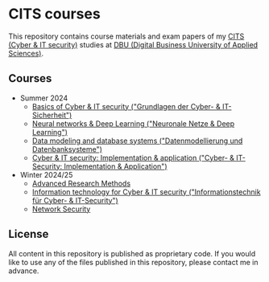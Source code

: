 # CITS courses

This repository contains course materials and exam papers of my
[CITS (Cyber & IT security)][1] studies at
[DBU (Digital Business University of Applied Sciences)][2].

## Courses

* Summer 2024
  - [Basics of Cyber & IT security ("Grundlagen der Cyber- & IT-Sicherheit")](GCIT01/README.md)
  - [Neural networks & Deep Learning ("Neuronale Netze & Deep Learning")](NNDL91/README.md)
  - [Data modeling and database systems ("Datenmodellierung und Datenbanksysteme")](DADA01/README.md)
  - [Cyber & IT security: Implementation & application ("Cyber- & IT-Security: Implementation & Application")](IMAP01/README.md)
* Winter 2024/25
  - [Advanced Research Methods](ADRM01/README.md)
  - [Information technology for Cyber & IT security ("Informationstechnik für Cyber- & IT-Security")](ITCI01/README.md)
  - [Network Security](NESE01/README.md)

## License

All content in this repository is published as proprietary code.
If you would like to use any of the files published in this
repository, please contact me in advance.

[1]: https://dbuas.de/master/cyber-it-security/
[2]: https://dbuas.de/
